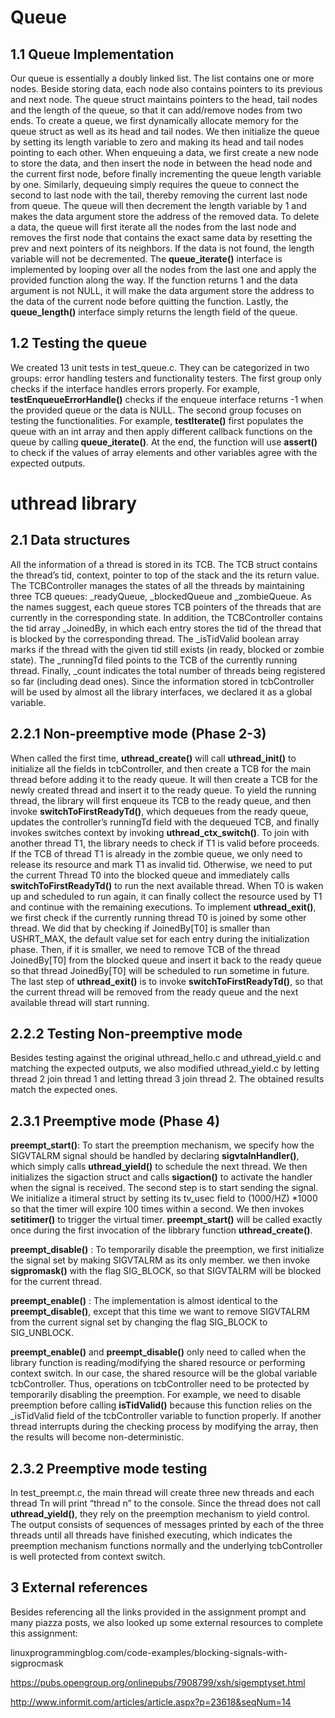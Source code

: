 # Queue

## 1.1 Queue Implementation

Our queue is essentially a doubly linked list. The list contains one or more
nodes. Beside storing data, each node also contains pointers to its previous 
and next node. The queue struct maintains pointers to the head, tail nodes and 
the length of the queue, so that it can add/remove nodes from two ends. To 
create a queue, we first dynamically allocate memory for the queue struct as 
well as its head and tail nodes. We then initialize the queue by setting its 
length variable to zero and making its head and tail nodes pointing to each 
other. When enqueuing a data, we first create a new node to store the data, 
and then insert the node in between the head node and the current first node,
before finally incrementing the queue length variable by one. Similarly, 
dequeuing simply requires the queue to connect the second to last node with 
the tail, thereby removing the current last node from queue. The queue will
then decrement the length variable by 1 and makes the data argument store the 
address of the removed data. To delete a data, the queue will first iterate 
all the nodes from the last node and removes the first node that contains the 
exact same data by resetting the prev and next pointers of its neighbors. If 
the data is not found, the length variable will not be decremented. The 
**queue_iterate()** interface is implemented by looping over all the nodes 
from the last one and apply the provided function along the way. If the 
function returns 1 and the data argument is not NULL, it will make the data 
argument store the address to the data of the current node before quitting the 
function. Lastly, the **queue_length()** interface simply returns the length 
field of the queue.

## 1.2 Testing the queue

We created 13 unit tests in test_queue.c. They can be categorized in two 
groups: error handling testers and functionality testers. The first group only
checks if the interface handles errors properly. For example, 
**testEnqueueErrorHandle()** checks if the enqueue interface returns -1 when 
the provided queue or the data is NULL. The second group focuses on testing 
the functionalities. For example, **testIterate()** first populates the queue 
with an int array and then apply different callback functions on the queue by 
calling **queue_iterate()**. At the end, the function will use **assert()** to 
check if the values of array elements and other variables agree with the 
expected outputs.

# uthread library

## 2.1 Data structures

All the information of a thread is stored in its TCB. The TCB struct contains 
the thread’s tid, context, pointer to top of the stack and the its return 
value. The TCBController manages the states of all the threads by maintaining 
three TCB queues: \_readyQueue, \_blockedQueue and \_zombieQueue. As the names 
suggest, each queue stores TCB pointers of the threads that are currently in 
the corresponding state. In addition, the TCBController contains the tid array 
\_JoinedBy, in which each entry stores the tid of the thread that is blocked 
by the corresponding thread. The \_isTidValid boolean array marks if the 
thread with the given tid still exists (in ready, blocked or zombie state). 
The \_runningTd filed points to the TCB of the currently running thread. 
Finally, \_count indicates the total number of threads being registered so far 
(including dead ones). Since the information stored in tcbController will be 
used by almost all the library interfaces, we declared it as a global variable.

## 2.2.1 Non-preemptive mode (Phase 2-3)

When called the first time, **uthread_create()** will call **uthread_init()** 
to initialize all the fields in tcbController, and then create a TCB for the 
main thread before adding it to the ready queue. It will then create a TCB for
the newly created thread and insert it to the ready queue. To yield the 
running thread, the library will first enqueue its TCB to the ready queue, and 
then invoke **switchToFirstReadyTd()**, which dequeues from the ready queue, 
updates the controller’s runningTd field with the dequeued TCB, and finally 
invokes switches context by invoking **uthread_ctx_switch()**. To join with 
another thread T1, the library needs to check if T1 is valid before proceeds.
If the TCB of thread T1 is already in the zombie queue, we only need to 
release its resource and mark T1 as invalid tid. Otherwise, we need to put the 
current Thread T0 into the blocked queue and immediately calls 
**switchToFirstReadyTd()** to run the next available thread. When T0 is waken
up and scheduled to run again, it can finally collect the resource used by T1
and continue with the remaining executions. To implement **uthread_exit()**, 
we first check if the currently running thread T0 is joined by some other 
thread. We did that by checking if JoinedBy[T0] is smaller than USHRT_MAX, the 
default value set for each entry during the initialization phase. Then, if it 
is smaller, we need to remove TCB of the thread JoinedBy[T0] from the blocked 
queue and insert it back to the ready queue so that thread JoinedBy[T0] will 
be scheduled to run sometime in future. The last step of **uthread_exit()** is 
to invoke **switchToFirstReadyTd()**, so that the current thread will be 
removed from the ready queue and the next available thread will start running.

## 2.2.2 Testing Non-preemptive mode

Besides testing against the original uthread_hello.c and uthread_yield.c and 
matching the expected outputs, we also modified uthread_yield.c by letting 
thread 2 join thread 1 and letting thread 3 join thread 2. The obtained 
results match the expected ones.

## 2.3.1 Preemptive mode (Phase 4)

**preempt_start()**: To start the preemption mechanism, we specify how the 
SIGVTALRM signal should be handled by declaring **sigvtalnHandler()**, 
which simply calls **uthread_yield()** to schedule the next thread. We 
then initializes the sigaction struct and calls **sigaction()** to activate
the handler when the signal is received. The second step is to start sending 
the signal. We initialize a itimeral struct by setting its tv_usec field to 
(1000/HZ) \*1000 so that the timer will expire 100 times within a second. We 
then invokes **setitimer()** to trigger the virtual timer. **preempt_start()**
will be called exactly once during the first invocation of the libbrary 
function **uthread_create()**.

**preempt_disable()** : To temporarily disable the preemption, we first
initialize the signal set by making SIGVTALRM as its only member. we then 
invoke **sigpromask()** with the flag SIG_BLOCK, so that SIGVTALRM will be 
blocked for the current thread.

**preempt_enable()** : The implementation is almost identical to the 
**preempt_disable()**, except that this time we want to remove SIGVTALRM from 
the current signal set by changing the flag SIG_BLOCK to SIG_UNBLOCK.

**preempt_enable()** and **preempt_disable()** only need to called when the 
library function is reading/modifying the shared resource or performing 
context switch. In our case, the shared resource will be the global variable 
tcbController. Thus, operations on tcbController need to be protected by 
temporarily disabling the preemption. For example, we need to disable 
preemption before calling **isTidValid()** because this function relies on the
\_isTidValid field of the tcbController variable to function properly. If 
another thread interrupts during the checking process by modifying the array,
then the results will become non-deterministic.

## 2.3.2 Preemptive mode testing

In test_preempt.c, the main thread will create three new threads and each 
thread Tn will print “thread n” to the console. Since the thread does not call 
**uthread_yield()**, they rely on the preemption mechanism to yield control. 
The output consists of sequences of messages printed by each of the three 
threads until all threads have finished executing, which indicates the 
preemption mechanism functions normally and the underlying tcbController is
well protected from context switch.

## 3 External references

Besides referencing all the links provided in the assignment prompt and many 
piazza posts, we also looked up some external resources to complete this 
assignment:

linuxprogrammingblog.com/code-examples/blocking-signals-with-sigprocmask

https://pubs.opengroup.org/onlinepubs/7908799/xsh/sigemptyset.html

http://www.informit.com/articles/article.aspx?p=23618&seqNum=14
